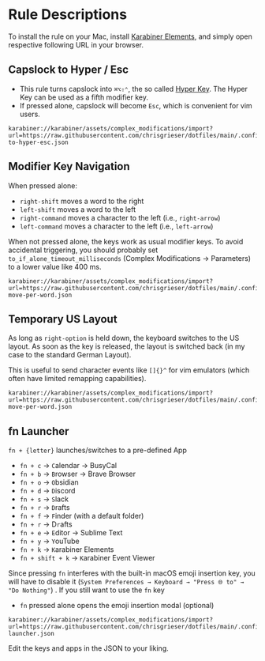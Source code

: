 # Rule Descriptions

To install the rule on your Mac, install [Karabiner Elements](https://karabiner-elements.pqrs.org/), and simply open respective following URL in your browser.

## Capslock to Hyper / Esc
- This rule turns capslock into `⌘⌥⇧⌃`, the so called [Hyper Key](https://holmberg.io/hyper-key/). The Hyper Key can be used as a fifth modifier key.
- If pressed alone, capslock will become `Esc`, which is convenient for vim users. 

```text
karabiner://karabiner/assets/complex_modifications/import?url=https://raw.githubusercontent.com/chrisgrieser/dotfiles/main/.config/karabiner/assets/complex_modifications/capslock-to-hyper-esc.json
```

## Modifier Key Navigation
When pressed alone:
- `right-shift` moves a word to the right
- `left-shift` moves a word to the left
- `right-command` moves a character to the left (i.e., `right-arrow`)
- `left-command` moves a character to the left (i.e., `left-arrow`)

When not pressed alone, the keys work as usual modifier keys. To avoid accidental triggering, you should probably set `to_if_alone_timeout_milliseconds` (Complex Modifications → Parameters) to a lower value like 400 ms.

```text
karabiner://karabiner/assets/complex_modifications/import?url=https://raw.githubusercontent.com/chrisgrieser/dotfiles/main/.config/karabiner/assets/complex_modifications/shift-move-per-word.json
```

## Temporary US Layout
As long as `right-option` is held down, the keyboard switches to the US layout. As soon as the key is released, the layout is switched back (in my case to the standard German Layout). 

This is useful to send character events like `[]{}^` for vim emulators (which often have limited remapping capabilities).

```text
karabiner://karabiner/assets/complex_modifications/import?url=https://raw.githubusercontent.com/chrisgrieser/dotfiles/main/.config/karabiner/assets/complex_modifications/shift-move-per-word.json
```

## fn Launcher
`fn + {letter}` launches/switches to a pre-defined App
- `fn + c` → `C`alendar → BusyCal
- `fn + b` → `B`rowser → Brave Browser
- `fn + o` → `O`bsidian
- `fn + d` → `D`iscord
- `fn + s` → `S`lack
- `fn + r` → `D`rafts
- `fn + f` → `F`inder (with a default folder)
- `fn + r` → D`r`afts
- `fn + e` → `E`ditor → Sublime Text
- `fn + y` → `Y`ouTube
- `fn + k` → `K`arabiner Elements
- `fn + shift + k` → `K`arabiner Event Viewer

Since pressing `fn` interferes with the built-in macOS emoji insertion key, you will have to disable it (`System Preferences → Keyboard → "Press 🌐 to" → "Do Nothing"`) . If you still want to use the `fn` key 
- `fn` pressed alone opens the emoji insertion modal (optional)

```text
karabiner://karabiner/assets/complex_modifications/import?url=https://raw.githubusercontent.com/chrisgrieser/dotfiles/main/.config/karabiner/assets/complex_modifications/fn-launcher.json
```

Edit the keys and apps in the JSON to your liking.
